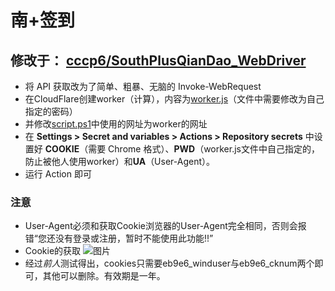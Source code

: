 # 南+签到

## 修改于： [cccp6/SouthPlusQianDao_WebDriver](https://github.com/cccp6/SouthPlusQianDao_WebDriver/)

- 将 API 获取改为了简单、粗暴、无脑的 Invoke-WebRequest
- 在CloudFlare创建worker（计算），内容为[worker.js](worker.js)（文件中需要修改为自己指定的密码）
- 并修改[script.ps1](script.ps1)中使用的网址为worker的网址
- 在 **Settings > Secret and variables > Actions > Repository secrets** 中设置好 **COOKIE**（需要 Chrome 格式）、**PWD**（worker.js文件中自己指定的，防止被他人使用worker）和**UA**（User-Agent）。
- 运行 Action 即可

### 注意

- User-Agent必须和获取Cookie浏览器的User-Agent完全相同，否则会报错“您还没有登录或注册，暂时不能使用此功能!!”
- Cookie的获取
  ![图片](https://github.com/user-attachments/assets/2c010da4-0078-4426-8084-ffd7c7540876)
- 经过*前人*测试得出，cookies只需要eb9e6_winduser与eb9e6_cknum两个即可，其他可以删除。有效期是一年。
